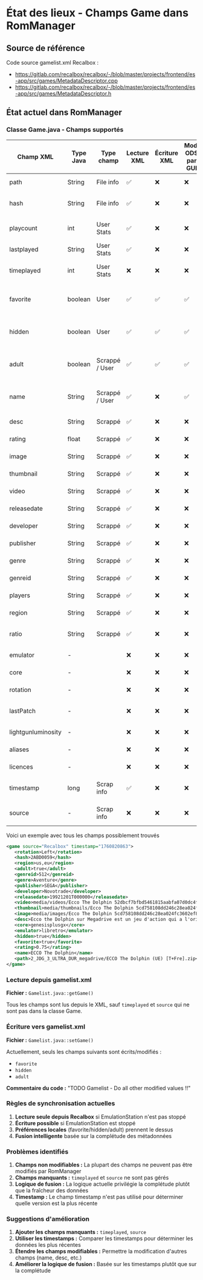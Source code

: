 # État des lieux - Champs Game dans RomManager

## Source de référence

Code source gamelist.xml Recalbox :

- https://gitlab.com/recalbox/recalbox/-/blob/master/projects/frontend/es-app/src/games/MetadataDescriptor.cpp
- https://gitlab.com/recalbox/recalbox/-/blob/master/projects/frontend/es-app/src/games/MetadataDescriptor.h

## État actuel dans RomManager

### Classe Game.java - Champs supportés

| Champ XML          | Type Java | Type champ     | Lecture XML | Écriture XML | Mod. ODS par GUI | Modif Recalbox   | TODO                            | Règle fusion | Utilisation                         |
| ------------------ | --------- | -------------- | ----------- | ------------ | ---------------- | ---------------- | ------------------------------- | ------------ | ----------------------------------- |
| path               | String    | File info      | ✅          | ❌           | ❌               | Non              | ok (Clé)                        | Base         | Chemin du fichier ROM               |
| hash               | String    | File info      | ✅          | ❌           | ❌               | Non              | Calculer en local et comparer   | Base         | Hash CRC32 du ROM                   |
| playcount          | int       | User Stats     | ✅          | ❌           | ❌               | Non              | Prendre de recalbox             | Maximum      | Nombre de parties jouées            |
| lastplayed         | String    | User Stats     | ✅          | ❌           | ❌               | Non              | Prendre de recalbox             | Plus récent  | Dernière fois joué                  |
| timeplayed         | int       | User Stats     | ❌          | ❌           | ❌               | Non              | Lire de recalbox et afficher    | -            | Temps total de jeu (en secondes)    |
| favorite           | boolean   | User           | ✅          | ✅           | ✅               | Oui              | Sync, le plus récemment modifié | Local        | Jeu favori (préférence utilisateur) |
| hidden             | boolean   | User           | ✅          | ✅           | ✅               | Oui              | Sync, le plus récemment modifié | Local        | Jeu caché (préférence utilisateur)  |
| adult              | boolean   | Scrappé / User | ✅          | ✅           | ✅               | Oui              | Sync, le plus récemment modifié | Local        | Jeu adulte (préférence utilisateur) |
| name               | String    | Scrappé / User | ✅          | ❌           | ✅               | Oui              | Sync, le plus récemment modifié | Base         | Nom du jeu                          |
| desc               | String    | Scrappé        | ✅          | ❌           | ❌               | Oui              | Prendre de recalbox             | Plus complet | Description                         |
| rating             | float     | Scrappé        | ✅          | ❌           | ❌               | Oui              | Prendre de recalbox             | Plus élevé   | Note/évaluation                     |
| image              | String    | Scrappé        | ✅          | ❌           | ❌               | Non              | Prendre de recalbox             | Plus complet | Chemin de l'image                   |
| thumbnail          | String    | Scrappé        | ✅          | ❌           | ❌               | Non              | Prendre de recalbox             | Plus complet | Chemin du thumbnail                 |
| video              | String    | Scrappé        | ✅          | ❌           | ❌               | Non              | Prendre de recalbox             | Plus complet | Chemin de la vidéo                  |
| releasedate        | String    | Scrappé        | ✅          | ❌           | ❌               | Non              | Prendre de recalbox             | Plus récent  | Date de sortie                      |
| developer          | String    | Scrappé        | ✅          | ❌           | ❌               | Non              | Prendre de recalbox             | Plus complet | Développeur                         |
| publisher          | String    | Scrappé        | ✅          | ❌           | ❌               | Non              | Prendre de recalbox             | Plus complet | Éditeur                             |
| genre              | String    | Scrappé        | ✅          | ❌           | ❌               | Non              | Prendre de recalbox             | Plus complet | Genre                               |
| genreid            | String    | Scrappé        | ✅          | ❌           | ❌               | Oui (ou genre ?) | Prendre de recalbox             | Base         | ID du genre                         |
| players            | String    | Scrappé        | ✅          | ❌           | ❌               | Non              | Prendre de recalbox             | Plus complet | Nombre de joueurs                   |
| region             | String    | Scrappé        | ✅          | ❌           | ❌               | Non              | Prendre de recalbox             | Plus complet | Région                              |
| ratio              | String    | Scrappé        | ✅          | ❌           | ❌               | Oui (marche ?)   | Prendre de recalbox             | Plus complet | Ratio d'écran                       |
| emulator           | -         |                | ❌          | ❌           | ❌               | Oui              | plus tard, peut etre            | -            | Émulateur                           |
| core               | -         |                | ❌          | ❌           | ❌               | Oui              | plus tard, peut etre            | -            | Core de l'émulateur                 |
| rotation           | -         |                | ❌          | ❌           | ❌               | Oui              | plus tard, peut etre            | -            | Rotation de l'écran                 |
| lastPatch          | -         |                | ❌          | ❌           | ❌               | ???              | plus tard, peut etre            | -            | Dernier patch appliqué              |
| lightgunluminosity | -         |                | ❌          | ❌           | ❌               | ???              | plus tard, peut etre            | -            | Luminosité du lightgun              |
| aliases            | -         |                | ❌          | ❌           | ❌               | ???              | plus tard, peut etre            | -            | Alias du jeu                        |
| licences           | -         |                | ❌          | ❌           | ❌               | ???              | plus tard, peut etre            | -            | Licences                            |
| timestamp          | long      | Scrap info     | ✅          | ❌           | ❌               | Non              | ok                              | Plus récent  | Timestamp du scrap seulement !      |
| source             | -         | Scrap info     | ❌          | ❌           | ❌               | nON              | -                               | -            | Toujours "Recalbox" (attribut).     |

Voici un exemple avec tous les champs possiblement trouvés

```xml
<game source="Recalbox" timestamp="1760820863">
   <rotation>Left</rotation>
   <hash>2ABD0059</hash>
   <region>us,eu</region>
   <adult>true</adult>
   <genreid>512</genreid>
   <genre>Aventure</genre>
   <publisher>SEGA</publisher>
   <developer>Novotrade</developer>
   <releasedate>19921201T000000</releasedate>
   <video>media/videos/Ecco The Dolphin 52dbcf7bfbd5461815aabfa07d0dc4f8.mp4</video>
   <thumbnail>media/thumbnails/Ecco The Dolphin 5cd758108dd246c28ea024fc3602ef8f.png</thumbnail>
   <image>media/images/Ecco The Dolphin 5cd758108dd246c28ea024fc3602ef8f.png</image>
   <desc>Ecco the Dolphin sur Megadrive est un jeu d'action qui a l'originalité de mettre le joueur aux commandes d'un dauphin. L'histoire débute lorsque Ecco assiste impuissant à la disparition de tout l'écosystème, emporté par une mystérieuse tempête. 25 niveaux durant, explorez les abîmes et résolvez de nombreuses énigmes afin de ramener le calme au sein de la crique.</desc>
   <core>genesisplusgx</core>
   <emulator>libretro</emulator>
   <hidden>true</hidden>
   <favorite>true</favorite>
   <rating>0.75</rating>
   <name>ECCO The Dolphin</name>
   <path>2_JDG_3_ULTRA_DUR_megadrive/ECCO The Dolphin (UE) [T+Fre].zip</path>
</game>
```

### Lecture depuis gamelist.xml

**Fichier :** `Gamelist.java::getGame()`

Tous les champs sont lus depuis le XML, sauf `timeplayed` et `source` qui ne sont pas dans la classe Game.

### Écriture vers gamelist.xml

**Fichier :** `Gamelist.java::setGame()`

Actuellement, seuls les champs suivants sont écrits/modifiés :

- `favorite`
- `hidden`
- `adult`

**Commentaire du code :** "TODO Gamelist - Do all other modified values !!"

### Règles de synchronisation actuelles

1. **Lecture seule depuis Recalbox** si EmulationStation n'est pas stoppé
2. **Écriture possible** si EmulationStation est stoppé
3. **Préférences locales** (favorite/hidden/adult) prennent le dessus
4. **Fusion intelligente** basée sur la complétude des métadonnées

### Problèmes identifiés

1. **Champs non modifiables :** La plupart des champs ne peuvent pas être modifiés par RomManager
2. **Champs manquants :** `timeplayed` et `source` ne sont pas gérés
3. **Logique de fusion :** La logique actuelle privilégie la complétude plutôt que la fraîcheur des données
4. **Timestamp :** Le champ timestamp n'est pas utilisé pour déterminer quelle version est la plus récente

### Suggestions d'amélioration

1. **Ajouter les champs manquants :** `timeplayed`, `source`
2. **Utiliser les timestamps :** Comparer les timestamps pour déterminer les données les plus récentes
3. **Étendre les champs modifiables :** Permettre la modification d'autres champs (name, desc, etc.)
4. **Améliorer la logique de fusion :** Basée sur les timestamps plutôt que sur la complétude